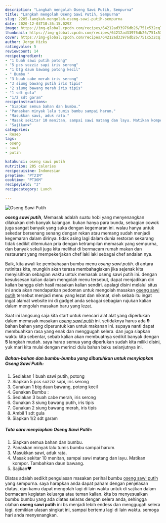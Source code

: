 ```yaml
---
description: "Langkah mengolah Oseng Sawi Putih, Sempurna"
title: "Langkah mengolah Oseng Sawi Putih, Sempurna"
slug: 2285-langkah-mengolah-oseng-sawi-putih-sempurna
date: 2020-12-03T10:36:15.029Z
image: https://img-global.cpcdn.com/recipes/64212ad33976db26/751x532cq70/oseng-sawi-putih-foto-resep-utama.jpg
thumbnail: https://img-global.cpcdn.com/recipes/64212ad33976db26/751x532cq70/oseng-sawi-putih-foto-resep-utama.jpg
cover: https://img-global.cpcdn.com/recipes/64212ad33976db26/751x532cq70/oseng-sawi-putih-foto-resep-utama.jpg
author: Jorge Hicks
ratingvalue: 5
reviewcount: 14
recipeingredient:
- "1 buah sawi putih potong"
- "5 pcs sozziz sapi iris serong"
- "1 btg daun bawang potong kecil"
- " Bumbu "
- "3 buah cabe merah iris serong"
- "3 siung bawang putih iris tipis"
- "2 siung bawang merah iris tipis"
- "1 sdt gula"
- "1/2 sdt garam"
recipeinstructions:
- "Siapkan semua bahan dan bumbu."
- "Panaskan minyak lalu tumis bumbu sampai harum."
- "Masukkan sawi, aduk rata."
- "Masak sekitar 10 menitan, sampai sawi matang dan layu. Matikan kompor. Tambahkan daun bawang."
- "Sajikan❤️"
categories:
- Resep
tags:
- oseng
- sawi
- putih

katakunci: oseng sawi putih 
nutrition: 205 calories
recipecuisine: Indonesian
preptime: "PT21M"
cooktime: "PT36M"
recipeyield: "3"
recipecategory: Lunch

---
```



![Oseng Sawi Putih](https://img-global.cpcdn.com/recipes/64212ad33976db26/751x532cq70/oseng-sawi-putih-foto-resep-utama.jpg)

<b><i>oseng sawi putih</i></b>, Memasak adalah suatu hobi yang menyenangkan dilakukan oleh banyak kalangan. bukan hanya para bunda, sebagian cowok juga sangat banyak yang suka dengan kegemaran ini. walau hanya untuk sekedar bersenang senang dengan rekan atau memang sudah menjadi kegemaran dalam dirinya. tidak asing lagi dalam dunia restoran sekarang tidak sedikit ditemukan pria dengan ketrampilan memasak yang sempurna, dan banyak sekali juga kita melihat di bermacam rumah makan dan restaurant yang mempekerjakan chef laki laki sebagai chef andalan nya.

Baik, kita awali ke pembahasan bumbu menu <i>oseng sawi putih</i>. di antara rutinitas kita, mungkin akan terasa membahagiakan jika sejenak kita menyisihkan sebagian waktu untuk memasak oseng sawi putih ini. dengan kesuksesan kalian dalam mengolah menu tersebut, dapat menjadikan diri kalian bangga oleh hasil masakan kalian sendiri. apalagi disini melalui situs ini anda akan mendapatkan pedoman untuk mengolah masakan <u>oseng sawi putih</u> tersebut menjadi menu yang lezat dan nikmat, oleh sebab itu ingat ingat alamat website ini di gadget anda sebagai sebagian rujukan kalian dalam mengolah masakan baru yang lezat.




Saat ini langsung saja kita start untuk mencari alat alat yang diperlukan dalam memasak masakan <u><i>oseng sawi putih</i></u> ini. setidaknya harus ada <b>9</b> bahan bahan yang diperuntuk kan untuk makanan ini. supaya nanti dapat membuahkan rasa yang enak dan menggugah selera. dan juga siapkan waktu kita sebentar, sebab kalian akan membuatnya sedikit banyak dengan <b>5</b> langkah mudah. saya harap semua yang diperlukan sudah kita miliki disini, yuk mari kita mulai dengan merinci dulu bahan baku selanjutnya ini.

<!--inarticleads1-->

##### Bahan-bahan dan bumbu-bumbu yang dibutuhkan untuk menyiapkan Oseng Sawi Putih:

1. Sediakan 1 buah sawi putih, potong
1. Siapkan 5 pcs sozziz sapi, iris serong
1. Gunakan 1 btg daun bawang, potong kecil
1. Gunakan  Bumbu :
1. Sediakan 3 buah cabe merah, iris serong
1. Gunakan 3 siung bawang putih, iris tipis
1. Gunakan 2 siung bawang merah, iris tipis
1. Ambil 1 sdt gula
1. Siapkan 1/2 sdt garam




<!--inarticleads2-->

##### Tata cara menyiapkan Oseng Sawi Putih:

1. Siapkan semua bahan dan bumbu.
1. Panaskan minyak lalu tumis bumbu sampai harum.
1. Masukkan sawi, aduk rata.
1. Masak sekitar 10 menitan, sampai sawi matang dan layu. Matikan kompor. Tambahkan daun bawang.
1. Sajikan❤️




Diatas adalah sedikit pengulasan masakan perihal bumbu <u>oseng sawi putih</u> yang sempurna. saya harapkan anda dapat paham dengan penjelasan diatas, dan kamu dapat mengolah lagi di lain waktu untuk di sajikan dalam bermacam kegiatan keluarga atau teman kalian. kita bs menyesuaikan bumbu bumbu yang ada diatas selaras dengan selera anda, sehingga olahan <b>oseng sawi putih</b> ini bs menjadi lebih endess dan menggugah selera lagi. demikian ulasan singkat ini, sampai bertemu lagi di lain waktu. semoga hari anda menyenangkan.

